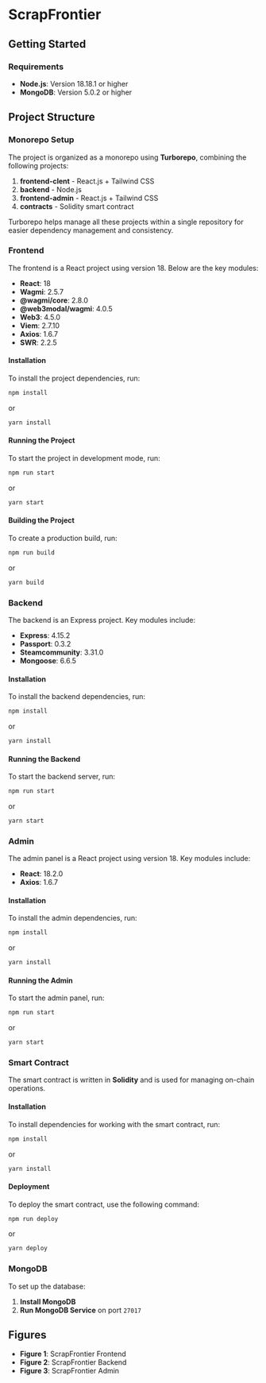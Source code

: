 # ScrapFrontier

## Getting Started

### Requirements
- **Node.js**: Version 18.18.1 or higher
- **MongoDB**: Version 5.0.2 or higher

## Project Structure

### Monorepo Setup
The project is organized as a monorepo using **Turborepo**, combining the following projects:

1. **frontend-clent** - React.js + Tailwind CSS
2. **backend** - Node.js
3. **frontend-admin** - React.js + Tailwind CSS
4. **contracts** - Solidity smart contract

Turborepo helps manage all these projects within a single repository for easier dependency management and consistency.

### Frontend
The frontend is a React project using version 18. Below are the key modules:

- **React**: 18
- **Wagmi**: 2.5.7
- **@wagmi/core**: 2.8.0
- **@web3modal/wagmi**: 4.0.5
- **Web3**: 4.5.0
- **Viem**: 2.7.10
- **Axios**: 1.6.7
- **SWR**: 2.2.5

#### Installation
To install the project dependencies, run:
```sh
npm install
```
or
```sh
yarn install
```

#### Running the Project
To start the project in development mode, run:
```sh
npm run start
```
or
```sh
yarn start
```

#### Building the Project
To create a production build, run:
```sh
npm run build
```
or
```sh
yarn build
```

### Backend
The backend is an Express project. Key modules include:

- **Express**: 4.15.2
- **Passport**: 0.3.2
- **Steamcommunity**: 3.31.0
- **Mongoose**: 6.6.5

#### Installation
To install the backend dependencies, run:
```sh
npm install
```
or
```sh
yarn install
```

#### Running the Backend
To start the backend server, run:
```sh
npm run start
```
or
```sh
yarn start
```

### Admin
The admin panel is a React project using version 18. Key modules include:

- **React**: 18.2.0
- **Axios**: 1.6.7

#### Installation
To install the admin dependencies, run:
```sh
npm install
```
or
```sh
yarn install
```

#### Running the Admin
To start the admin panel, run:
```sh
npm run start
```
or
```sh
yarn start
```

### Smart Contract
The smart contract is written in **Solidity** and is used for managing on-chain operations.

#### Installation
To install dependencies for working with the smart contract, run:
```sh
npm install
```
or
```sh
yarn install
```

#### Deployment
To deploy the smart contract, use the following command:
```sh
npm run deploy
```
or
```sh
yarn deploy
```

### MongoDB
To set up the database:

1. **Install MongoDB**
2. **Run MongoDB Service** on port `27017`

## Figures
- **Figure 1**: ScrapFrontier Frontend
- **Figure 2**: ScrapFrontier Backend
- **Figure 3**: ScrapFrontier Admin
